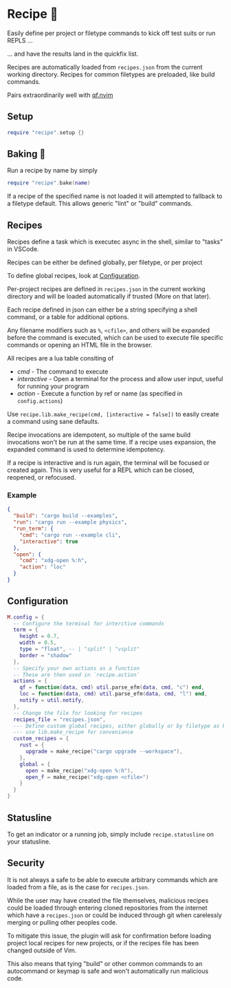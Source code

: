 # Recipe 🍜

Easily define per project or filetype commands to kick off test suits or run
REPLS ...

... and have the results land in the quickfix list.

Recipes are automatically loaded from `recipes.json` from the current working
directory. Recipes for common filetypes are preloaded, like build commands.

Pairs extraordinarily well with [qf.nvim](https://github.com/ten3roberts/qf.nvim)

## Setup
```lua
require "recipe".setup {}
```

## Baking 🍞
Run a recipe by name by simply

```lua
require "recipe".bake(name)
```

If a recipe of the specified name is not loaded it will attempted to fallback to
a filetype default. This allows generic "lint" or "build" commands.

## Recipes

Recipes define a task which is executec async in the shell, similar to "tasks"
in VSCode.

Recipes can be either be defined globally, per filetype, or per project

To define global recipes, look at [Configuration](#Configuration).

Per-project recipes are defined in `recipes.json` in the current working
directory and will be loaded automatically if trusted (More on that later).

Each recipe defined in json can either be a string specifying a shell command, or a table for
additional options.

Any filename modifiers such as `%`, `<cfile>`, and others will be expanded
before the command is executed, which can be used to execute file specific
commands or opening an HTML file in the browser.

All recipes are a lua table consiting of
  - *cmd* - The command to execute
  - *interactive* - Open a terminal for the process and allow user input,
    useful for running your program
  - *action* - Execute a function by ref or name (as specified in
    `config.actions`)

Use `recipe.lib.make_recipe(cmd, [interactive = false])` to easily create a
command using sane defaults.

Recipe invocations are idempotent, so multiple of the same build invocations
won't be run at the same time. If a recipe uses expansion, the expanded command
is used to determine idempotency.

If a recipe is interactive and is run again, the terminal will be focused or
created again. This is very useful for a REPL which can be closed, reopened, or
refocused.

### Example
```json
{
  "build": "cargo build --examples",
  "run": "cargo run --example physics",
  "run_term": {
    "cmd": "cargo run --example cli",
    "interactive": true
  },
  "open": {
    "cmd": "xdg-open %:h",
    "action": "loc"
  }
}

```

## Configuration
```lua
M.config = {
  -- Configure the terminal for interctive commands
  term = {
    height = 0.7,
    width = 0.5,
    type = "float", -- | "split" | "vsplit"
    border = "shadow"
  },
  -- Specify your own actions as a function
  -- These are then used in `recipe.action`
  actions = {
    qf = function(data, cmd) util.parse_efm(data, cmd, "c") end,
    loc = function(data, cmd) util.parse_efm(data, cmd, "l") end,
    notify = util.notify,
  },
  -- Change the file for looking for recipes
  recipes_file = "recipes.json",
  --- Define custom global recipes, either globally or by filetype as key
  --- use lib.make_recipe for conveniance
  custom_recipes = {
    rust = {
      upgrade = make_recipe("cargo upgrade --workspace"),
    },
    global = {
      open = make_recipe("xdg-open %:h"),
      open_f = make_recipe("xdg-open <cfile>")
    }
  }
}
```

## Statusline

To get an indicator or a running job, simply include `recipe.statusline` on your
statusline.

## Security

It is not always a safe to be able to execute arbitrary commands which are
loaded from a file, as is the case for `recipes.json`.

While the user may have created the file themselves, malicious recipes could be
loaded through entering cloned repositories from the internet which have a
`recipes.json` or could be induced through git when carelessly merging or
pulling other peoples code.

To mitigate this issue, the plugin will ask for confirmation before loading
project local recipes for new projects, or if the recipes file has been changed
outside of Vim.

This also means that tying "build" or other common commands to an autocommand or
keymap is safe and won't automatically run malicious code.
